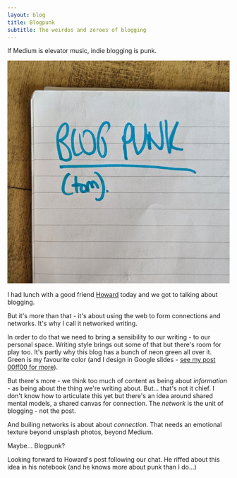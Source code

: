 ```yaml
---
layout: blog
title: Blogpunk
subtitle: The weirdos and zeroes of blogging
---
```


If Medium is elevator music, indie blogging is punk.

![](/images/blogpunk.jpg)

I had lunch with a good friend [Howard](https://www.howardgray.net/) today and we got to talking about blogging.

But it's more than that - it's about using the web to form connections and networks. It's why I call it networked writing.

In order to do that we need to bring a sensibility to our writing - to our personal space. Writing style brings out some of that but there's room for play too. It's partly why this blog has a bunch of neon green all over it. Green is my favourite color (and I design in Google slides - [see my post 00ff00 for more](https://tomcritchlow.com/2017/09/22/00ff00/)).

But there's more - we think too much of content as being about *information* - as being about the thing we're writing about. But... that's not it chief. I don't know how to articulate this yet but there's an idea around shared mental models, a shared canvas for connection. The *network* is the unit of blogging - not the post.

And builing networks is about about *connection*. That needs an emotional texture beyond unsplash photos, beyond Medium.

Maybe... Blogpunk?

Looking forward to Howard's post following our chat. He riffed about this idea in his notebook (and he knows more about punk than I do...)
